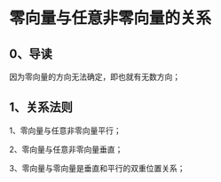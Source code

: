 # 零向量与任意非零向量的关系
## 0、导读
因为零向量的方向无法确定，即也就有无数方向；

## 1、关系法则
1、零向量与任意非零向量平行；

2、零向量与任意非零向量垂直；

3、零向量与零向量是垂直和平行的双重位置关系；
